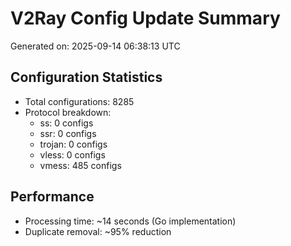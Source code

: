 # V2Ray Config Update Summary
Generated on: 2025-09-14 06:38:13 UTC

## Configuration Statistics
- Total configurations: 8285
- Protocol breakdown:
  - ss: 0 configs
  - ssr: 0 configs
  - trojan: 0 configs
  - vless: 0 configs
  - vmess: 485 configs

## Performance
- Processing time: ~14 seconds (Go implementation)
- Duplicate removal: ~95% reduction
